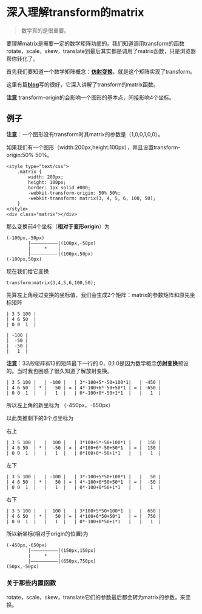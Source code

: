 # 深入理解transform的matrix

>数学真的是很重要。

要理解matrix是需要一定的数学矩阵功底的。我们知道调用transform的函数rotate，scale，skew，translate到最后其实都是调用了matrix函数，只是浏览器帮你转化了。

首先我们要知道一个数学矩阵概念：[**仿射变换**](http://zh.wikipedia.org/wiki/%E4%BB%BF%E5%B0%84%E5%8F%98%E6%8D%A2)，就是这个矩阵实现了transform。

这里有篇[**blog**](http://www.useragentman.com/blog/2011/01/07/css3-matrix-transform-for-the-mathematically-challenged/comment-page-1)写的很好，它深入讲解了transform的matrix函数。

**注意** transform-origin的会影响一个图形的基本点，间接影响4个坐标。

## 例子

**注意**：一个图形没有transform时其matrix的参数是（1,0,0,1,0,0）。


如果我们有一个图形（width:200px,height:100px），并且设置transform-origin:50% 50%。

    <style type="text/css">
        .matrix {
            width: 200px;
            height: 100px;
            border: 1px solid #000;
            -webkit-transform-origin: 50% 50%;
            -webkit-transform: matrix(3, 4, 5, 6, 100, 50);
        }
    </style>
    <div class="matrix"></div>

那么变换前4个坐标（**相对于变形origin**）为
	
	(-100px,-50px)
			|——————————|(100px,-50px)
			|	  *    |
			|——————————|(100px,50px)
	(-100px,50px)

现在我们给它变换

	transform:matrix(3,4,5,6,100,50);

先算左上角经过变换的坐标值，我们会生成2个矩阵：matrix的参数矩阵和原先坐标矩阵

	| 3 5 100 |  
	| 4 6 50  |   
	| 0 0  1  |   

	| -100 | 
	|  -50 | 
	|  -50 | 
	|   1  |

**注意**：3*3的矩阵和1*3的矩阵最下一行的 0，0,1  0是因为数学概念**仿射变换**预设的。当时我也困惑了很久知道了解放射变换。

	| 3 5 100 |   | -100 |   | 3*-100+5*-50+100*1|   | -450 | 
	| 4 6 50  | * |  -50 | = | 4*-100+6*-50+50*1 | = | -650 |
	| 0 0  1  |   |   1  |   | 0*-100+0*-50+1*1  |	 |   1  |


所以左上角的新坐标为 （-450px，-650px）

以此类推剩下的3个点坐标为

右上

	| 3 5 100 |   |  100 |   | 3*100+5*-50+100*1 |   |  150 | 
	| 4 6 50  | * |  -50 | = | 4*100+6*-50+50*1  | = |  150 |
	| 0 0  1  |   |   1  |   | 0*100+0*-50+1*1   |	 |   1  |

左下
	
	| 3 5 100 |   | -100 |   | 3*-100+5*50+100*1 |   |   50 | 
	| 4 6 50  | * |   50 | = | 4*-100+6*50+50*1  | = |  -50 |
	| 0 0  1  |   |   1  |   | 0*-100+0*50+1*1   |	 |   1  |
	
右下

	| 3 5 100 |   |  100 |   | 3*100+5*50+100*1  |   |  650 | 
	| 4 6 50  | * |   50 | = | 4*100+6*50+50*1   | = |  750 |
	| 0 0  1  |   |   1  |   | 0*-100+0*50+1*1   |	 |   1  |

所以新坐标(相对于origin的位置)为

	(-450px,-650px)
			|——————————|(150px,150px)
			|	  *    |
			|——————————|(650px,750px)
	(50px,-50px)

### 关于那些内置函数

rotate，scale，skew，translate它们的参数最后都会转为matrix的参数，来变换。
	
